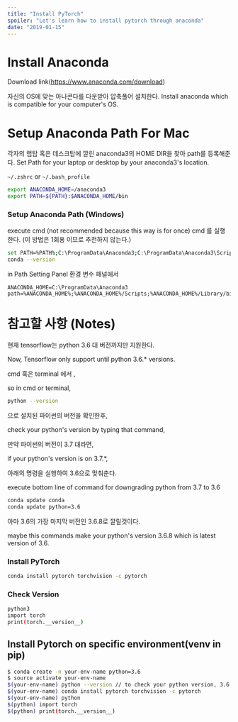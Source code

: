 ```yaml
---
title: "Install PyTorch"
spoiler: "Let's learn how to install pytorch through anaconda"
date: "2019-01-15"
---
```


# Install Anaconda

Download link(https://www.anaconda.com/download)

자신의 OS에 맞는 아나콘다를 다운받아 압축풀어 설치한다.
Install anaconda which is compatible for your computer's OS.

# Setup Anaconda Path For Mac

각자의 랩탑 혹은 데스크탑에 깔린 anaconda3의 HOME DIR을 찾아 path를 등록해준다.
Set Path for your laptop or desktop by your anaconda3's location.

`~/.zshrc` or `~/.bash_profile`

```bash
export ANACONDA_HOME=/anaconda3
export PATH=${PATH}:$ANACONDA_HOME/bin
```

### Setup Anaconda Path (Windows)

execute cmd (not recommended because this way is for once)
cmd 를 실행한다. (이 방법은 1회용 이므로 추천하지 않는다.)

```bash
set PATH=%PATH%;C:\ProgramData\Anaconda3;C:\ProgramData\Anaconda3\Scripts;
conda --version
```

in Path Setting Panel
환경 변수 패널에서

```
ANACONDA_HOME=C:\ProgramData\Anaconda3
path=%ANACONDA_HOME%;%ANACONDA_HOME%/Scripts;%ANACONDA_HOME%/Library/bin;
```

# 참고할 사항 (Notes)

현재 tensorflow는 python 3.6 대 버전까지만 지원한다.

Now, Tensorflow only support until python 3.6.\* versions.

cmd 혹은 terminal 에서 ,

so in cmd or terminal,

```bash
python --version
```

으로 설치된 파이썬의 버전을 확인한후,

check your python's version by typing that command,

만약 파이썬의 버전이 3.7 대라면,

if your python's version is on 3.7.\*,

아래의 명령을 실행하여 3.6으로 맞춰춘다.

execute bottom line of command for downgrading python from 3.7 to 3.6

```bash
conda update conda
conda update python=3.6
```

아마 3.6의 가장 마지막 버전인 3.6.8로 깔릴것이다.

maybe this commands make your python's version 3.6.8 which is latest version of 3.6.

### Install PyTorch

```bash
conda install pytorch torchvision -c pytorch
```

### Check Version

```bash
python3
import torch
print(torch.__version__)
```

## Install Pytorch on specific environment(venv in pip)

```bash
$ conda create -n your-env-name python=3.6
$ source activate your-env-name
$(your-env-name) python --version // to check your python version, 3.6.8
$(your-env-name) conda install pytorch torchvision -c pytorch
$(your-env-name) python
$(python) import torch
$(python) print(torch.__version__)
```
